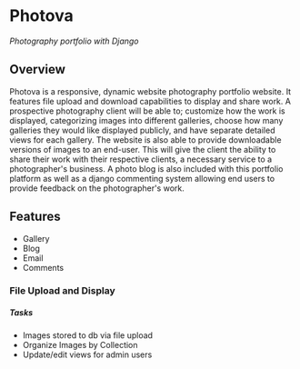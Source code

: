 # Photova
*Photography portfolio with Django*

## Overview

Photova is a responsive, dynamic website photography portfolio website. It features file upload and download capabilities to display and share work. A prospective photography client will be able to; customize how the work is displayed, categorizing images into different galleries, choose how many galleries they would like displayed publicly, and have separate detailed views for each gallery. The website is also able to provide downloadable versions of images to an end-user. This will give the client the ability to share their work with their respective clients, a necessary service to a photographer's business. A photo blog is also included with this portfolio platform as well as a django commenting system allowing end users to provide feedback on the photographer's work.


## Features

- Gallery
- Blog
- Email
- Comments

### File Upload and Display
##### Tasks
- Images stored to db via file upload
- Organize Images by Collection
- Update/edit views for admin users 
